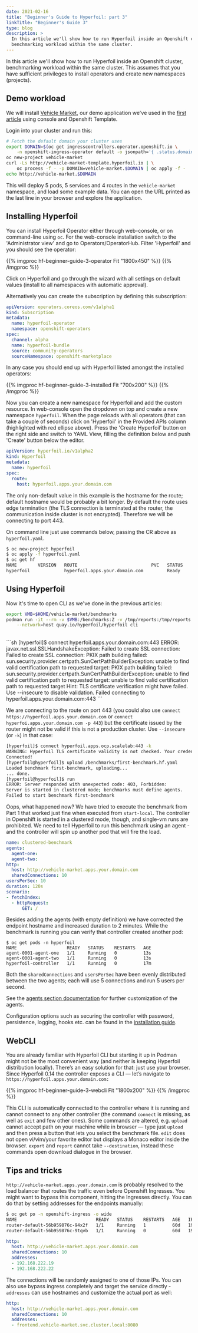 ```yaml
---
date: 2021-02-16
title: "Beginner's Guide to Hyperfoil: part 3"
linkTitle: "Beginner's Guide 3"
type: blog
description: >
  In this article we'll show how to run Hyperfoil inside an Openshift cluster,
  benchmarking workload within the same cluster.
---
```


In this article we'll show how to run Hyperfoil inside an Openshift cluster, benchmarking workload within the same cluster. This assumes that you have sufficient privileges to install operators and create new namespaces (projects).

## Demo workload

We will install [Vehicle Market](https://github.com/Hyperfoil/vehicle-market), our demo application we've used in the [first article](/blog/news/2021-01-25-hf-beginner-guide-1/) using console and Openshift Template.

Login into your cluster and run this:

```bash
# Fetch the default domain your cluster uses
export DOMAIN=$(oc get ingresscontrollers.operator.openshift.io \
    -n openshift-ingress-operator default -o jsonpath='{ .status.domain }')
oc new-project vehicle-market
curl -Ls http://vehicle-market-template.hyperfoil.io | \
    oc process -f - -p DOMAIN=vehicle-market.$DOMAIN | oc apply -f -
echo http://vehicle-market.$DOMAIN
```

This will deploy 5 pods, 5 services and 4 routes in the `vehicle-market` namespace, and load some example data. You can open the URL printed as the last line in your browser and explore the application.

## Installing Hyperfoil

You can install Hyperfoil Operator either through web-console, or on command-line using `oc`. For the web-console installation switch to the 'Administrator view' and go to Operators/OperatorHub. Filter 'Hyperfoil' and you should see the operator:

{{% imgproc hf-beginner-guide-3-operator Fit "1800x450" %}}
{{% /imgproc %}}

Click on Hyperfoil and go through the wizard with all settings on default values (install to all namespaces with automatic approval).

Alternatively you can create the subscription by defining this subscription:

```yaml
apiVersion: operators.coreos.com/v1alpha1
kind: Subscription
metadata:
  name: hyperfoil-operator
  namespace: openshift-operators
spec:
  channel: alpha
  name: hyperfoil-bundle
  source: community-operators
  sourceNamespace: openshift-marketplace
```

In any case you should end up with Hyperfoil listed amongst the installed operators:

{{% imgproc hf-beginner-guide-3-installed Fit "700x200" %}}
{{% /imgproc %}}

Now you can create a new namespace for Hyperfoil and add the custom resource. In web-console open the dropdown on top and create a new namespace `hyperfoil`. When the page reloads with all operators (that can take a couple of seconds) click on 'Hyperfoil' in the Provided APIs column (highlighted with red ellipse above). Press the 'Create Hyperfoil' button on the right side and switch to YAML View, filling the definition below and push 'Create' button below the editor.

```yaml
apiVersion: hyperfoil.io/v1alpha2
kind: Hyperfoil
metadata:
  name: hyperfoil
spec:
  route:
    host: hyperfoil.apps.your.domain.com
```

The only non-default value in this example is the hostname for the route; default hostname would be probably a bit longer. By default the route uses edge termination (the TLS connection is terminated at the router, the communication inside cluster is not encrypted). Therefore we will be connecting to port 443.

On command line just use commands below, passing the CR above as `hyperfoil.yaml`.

```bash
$ oc new-project hyperfoil
$ oc apply -f hyperfoil.yaml
$ oc get hf
NAME        VERSION   ROUTE                            PVC   STATUS
hyperfoil             hyperfoil.apps.your.domain.com         Ready
```

## Using Hyperfoil

Now it's time to open CLI as we've done in the previous articles:

```bash
export VMB=$HOME/vehicle-market/benchmarks
podman run -it --rm -v $VMB:/benchmarks:Z -v /tmp/reports:/tmp/reports:Z \
    --network=host quay.io/hyperfoil/hyperfoil cli
```
<br>
```sh
[hyperfoil]$ connect hyperfoil.apps.your.domain.com:443
ERROR: javax.net.ssl.SSLHandshakeException: Failed to create SSL connection: Failed to create SSL connection: PKIX path building failed: sun.security.provider.certpath.SunCertPathBuilderException: unable to find valid certification path to requested target: PKIX path building failed: sun.security.provider.certpath.SunCertPathBuilderException: unable to find valid certification path to requested target: unable to find valid certification path to requested target
Hint: TLS certificate verification might have failed. Use --insecure to disable validation.
Failed connecting to hyperfoil.apps.your.domain.com:443
```

We are connecting to the route on port 443 (you could also use `connect https://hyperfoil.apps.your.domain.com` or `connect hyperfoi.apps.your.domain.com -p 443`) but the certificate issued by the router might not be valid if this is not a production cluster. Use `--insecure` (or `-k`) in that case:

```sh
[hyperfoil]$ connect hyperfoil.apps.ocp.scalelab:443 -k
WARNING: Hyperfoil TLS certificate validity is not checked. Your credentials might get compromised.
Connected!
[hyperfoil@hyperfoil]$ upload /benchmarks/first-benchmark.hf.yaml
Loaded benchmark first-benchmark, uploading...
... done.
[hyperfoil@hyperfoil]$ run
ERROR: Server responded with unexpected code: 403, Forbidden:
Server is started in clustered mode; benchmarks must define agents.
Failed to start benchmark first-benchmark
```

Oops, what happened now? We have tried to execute the benchmark from Part 1 that worked just fine when executed from `start-local`. The controller in Openshift is started in a clustered mode, though, and single-vm runs are prohibited. We need to tell Hyperfoil to run this benchmark using an agent - and the controller will spin up another pod that will fire the load.

```yaml
name: clustered-benchmark
agents:
  agent-one:
  agent-two:
http:
  host: http://vehicle-market.apps.your.domain.com
  sharedConnections: 10
usersPerSec: 10
duration: 120s
scenario:
- fetchIndex:
  - httpRequest:
      GET: /
```

Besides adding the agents (with empty definition) we have corrected the endpoint hostname and increased duration to 2 minutes. While the benchmark is running you can verify that controller created another pod:

```nohighlight
$ oc get pods -n hyperfoil
NAME                   READY   STATUS    RESTARTS   AGE
agent-0001-agent-one   1/1     Running   0          13s
agent-0001-agent-two   1/1     Running   0          13s
hyperfoil-controller   1/1     Running   0          17m
```

Both the `sharedConnections` and `usersPerSec` have been evenly distributed between the two agents; each will use 5 connections and run 5 users per second.

See the [agents section documentation](/docs/user-guide/benchmark/agents/#kubernetesopenshift-deployer) for further customization of the agents.

Configuration options such as securing the controller with password, persistence, logging, hooks etc. can be found in the [installation guide](/docs/user-guide/installation/k8s/).

## WebCLI

You are already familiar with Hyperfoil CLI but starting it up in Podman might not be the most convenient way (and neither is keeping Hyperfoil distribution locally). There’s an easy solution for that: just use your browser. Since Hyperfoil 0.14 the controller exposes a CLI — let’s navigate to `https://hyperfoil.apps.your.domain.com:`

{{% imgproc hf-beginner-guide-3-webcli Fit "1800x200" %}}
{{% /imgproc %}}

This CLI is automatically connected to the controller where it is running and cannot connect to any other controller (the command `connect` is missing, as well as `exit` and few other ones). Some commands are altered, e.g. `upload` cannot accept path on your machine while in browser — type just `upload` and then press a button that lets you select the benchmark file. `edit` does not open vi/vim/your favorite editor but displays a Monaco editor inside the browser. `export` and `report` cannot take `--destination`, instead these commands open download dialogue in the browser.

## Tips and tricks

`http://vehicle-market.apps.your.domain.com` is probably resolved to the load balancer that routes the traffic even before Openshift Ingresses. You might want to bypass this component, hitting the Ingresses directly. You can do that by setting addresses for the endpoints manually:

```bash
$ oc get po -n openshift-ingress -o wide
NAME                              READY   STATUS    RESTARTS   AGE   IP               NODE        NOMINATED NODE   READINESS GATES
router-default-56b959876c-94x2f   1/1     Running   1          60d   192.168.222.19   worker006   <none>           <none>
router-default-56b959876c-9tqvb   1/1     Running   0          60d   192.168.222.22   worker009   <none>           <none>
```

```yaml
http:
  host: http://vehicle-market.apps.your.domain.com
  sharedConnections: 10
  addresses:
  - 192.168.222.19
  - 192.168.222.22
```

The connections will be randomly assigned to one of those IPs. You can also use bypass ingress completely and target the service directly - `addresses` can use hostnames and customize the actual port as well:

```yaml
http:
  host: http://vehicle-market.apps.your.domain.com
  sharedConnections: 10
  addresses:
  - frontend.vehicle-market.svc.cluster.local:8080
```
